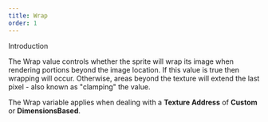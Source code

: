```yaml
---
title: Wrap
order: 1
---
```


Introduction

The Wrap value controls whether the sprite will wrap its image when rendering portions beyond the image location. If this value is true then wrapping will occur. Otherwise, areas beyond the texture will extend the last pixel - also known as "clamping" the value.

The Wrap variable applies when dealing with a **Texture Address** of **Custom** or **DimensionsBased**.


